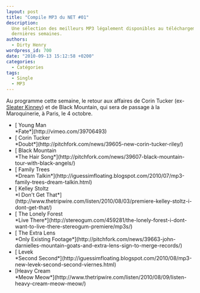 ```yaml
---
layout: post
title: "Compile MP3 du NET #01"
description:
  Une sélection des meilleurs MP3 légalement disponibles au téléchargement des
  dernières semaines.
authors:
  - Dirty Henry
wordpress_id: 700
date: "2010-09-13 15:12:58 +0200"
categories:
  - Catégories
tags:
  - Single
  - MP3
---
```


Au programme cette semaine, le retour aux affaires de Corin Tucker
(ex-[Sleater Kinney](314)) et de Black Mountain, qui sera de passage à la
Maroquinerie, à Paris, le 4 octobre.

<ul class="polaroids">

<li><div class="polaroid">
[<img369> Young Man<br />*Fate*](http://vimeo.com/39706493)
</div></li>

<li><div class="polaroid">
[<img370> Corin Tucker<br />*Doubt*](http://pitchfork.com/news/39605-new-corin-tucker-riley/)
</div></li>

<li><div class="polaroid">
[<img371> Black Mountain<br />*The Hair Song*](http://pitchfork.com/news/39607-black-mountain-tour-with-black-angels/)
</div></li>

<li><div class="polaroid">
[<img372> Family Trees<br />*Dream Talkin*](http://iguessimfloating.blogspot.com/2010/07/mp3-family-trees-dream-talkin.html)
</div></li>

<li><div class="polaroid">
[<img373> Kelley Stoltz<br />*I Don't Get That*](http://www.thetripwire.com/listen/2010/08/03/premiere-kelley-stoltz-i-dont-get-that/)
</div></li>

<li><div class="polaroid">
[<img374> The Lonely Forest<br />*Live There*](http://stereogum.com/459281/the-lonely-forest-i-dont-want-to-live-there-stereogum-premiere/mp3s/)
</div></li>

<li><div class="polaroid">
[<img375> The Extra Lens<br />*Only Existing Footage*](http://pitchfork.com/news/39663-john-darnielles-mountain-goats-and-extra-lens-sign-to-merge-records/)
</div></li>

<li><div class="polaroid">
[<img376> Levek<br />*Second Second*](http://iguessimfloating.blogspot.com/2010/08/mp3-new-levek-second-second-viernes.html)
</div></li>

<li><div class="polaroid">
[<img377>Heavy Cream<br />*Meow Meow*](http://www.thetripwire.com/listen/2010/08/09/listen-heavy-cream-meow-meow/)
</div></li>

</ul>
